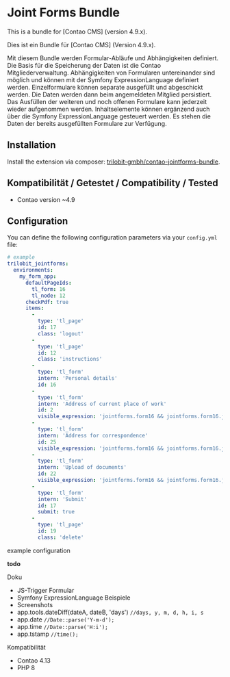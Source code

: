 Joint Forms Bundle
==================

This is a bundle for [Contao CMS] (version 4.9.x).

Dies ist ein Bundle für [Contao CMS] (Version 4.9.x).

Mit diesem Bundle werden Formular-Abläufe und Abhängigkeiten definiert. Die Basis für die Speicherung der Daten ist die Contao Mitgliederverwaltung.
Abhängigkeiten von Formularen untereinander sind möglich und können mit der Symfony ExpressionLanguage definiert werden.
Einzelformulare können separate ausgefüllt und abgeschickt werden. Die Daten werden dann beim angemeldeten Mitglied persistiert.
Das Ausfüllen der weiteren und noch offenen Formulare kann jederzeit wieder aufgenommen werden.
Inhaltselemente können ergänzend auch über die Symfony ExpressionLanguage gesteuert werden. Es stehen die Daten der bereits ausgefüllten Formulare zur Verfügung.

Installation
------------

Install the extension via composer: [trilobit-gmbh/contao-jointforms-bundle](https://packagist.org/packages/trilobit-gmbh/contao-jointforms-bundle).

Kompatibilität / Getestet / Compatibility / Tested
--------------------------------------------------

- Contao version ~4.9

Configuration
-------------

You can define the following configuration parameters via your `config.yml` file:

```yaml
# example
trilobit_jointforms:
  environments:
    my_form_app:
      defaultPageIds:
        tl_form: 16
        tl_node: 12
      checkPdf: true
      items:
        -
          type: 'tl_page'
          id: 17
          class: 'logout'
        -
          type: 'tl_page'
          id: 12
          class: 'instructions'
        -
          type: 'tl_form'
          intern: 'Personal details'
          id: 16
        -
          type: 'tl_form'
          intern: 'Address of current place of work'
          id: 2
          visible_expression: 'jointforms.form16 && jointforms.form16.jointforms_complete'
        -
          type: 'tl_form'
          intern: 'Address for correspondence'
          id: 25
          visible_expression: 'jointforms.form16 && jointforms.form16.jointforms_complete && jointforms.form2 && jointforms.form2.use_this_address==="no"'
        -
          type: 'tl_form'
          intern: 'Upload of documents'
          id: 22
          visible_expression: 'jointforms.form16 && jointforms.form16.jointforms_complete'
        -
          type: 'tl_form'
          intern: 'Submit'
          id: 17
          submit: true
        -
          type: 'tl_page'
          id: 19
          class: 'delete'
```
example configuration

**todo**

Doku
* JS-Trigger Formular
* Symfony ExpressionLanguage Beispiele
* Screenshots
* app.tools.dateDiff(dateA, dateB, 'days') `//days, y, m, d, h, i, s`
* app.date `//Date::parse('Y-m-d');`
* app.time `//Date::parse('H:i');`
* app.tstamp `//time();`

Kompatibilität
* Contao 4.13
* PHP 8
